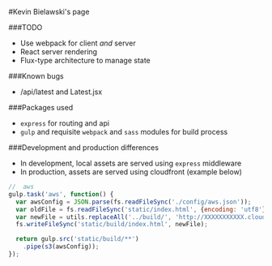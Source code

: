 #Kevin Bielawski's page

###TODO
* Use webpack for client *and* server
* React server rendering
* Flux-type architecture to manage state

###Known bugs
* /api/latest and Latest.jsx

###Packages used
* `express` for routing and api
* `gulp` and requisite `webpack` and `sass` modules for build process

###Development and production differences
* In development, local assets are served using `express` middleware
* In production, assets are served using cloudfront (example below)

```javascript
//  aws
gulp.task('aws', function() {
  var awsConfig = JSON.parse(fs.readFileSync('./config/aws.json'));
  var oldFile = fs.readFileSync('static/index.html', {encoding: 'utf8'});
  var newFile = utils.replaceAll('../build/', 'http://XXXXXXXXXXX.cloudfront.net/', oldFile);
  fs.writeFileSync('static/build/index.html', newFile);

  return gulp.src('static/build/**')
    .pipe(s3(awsConfig));
});
```
